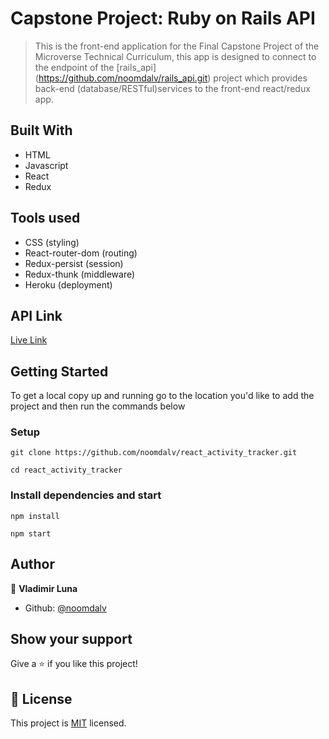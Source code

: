 # Capstone Project: Ruby on Rails API

> This is the front-end application for the Final Capstone Project of the Microverse Technical Curriculum, this app is designed to connect to the endpoint of the [rails_api] (https://github.com/noomdalv/rails_api.git) project which provides back-end (database/RESTful)services to the front-end react/redux app.

## Built With

- HTML
- Javascript
- React
- Redux

## Tools used

- CSS (styling)
- React-router-dom (routing)
- Redux-persist (session)
- Redux-thunk (middleware)
- Heroku (deployment)


## API Link

[Live Link](https://reactactivitytracker.herokuapp.com/)


## Getting Started

To get a local copy up and running go to the location you'd like to add the project and then run the commands below

### Setup

```console
git clone https://github.com/noomdalv/react_activity_tracker.git
```

```console
cd react_activity_tracker
```

### Install dependencies and start

```console
npm install
```

```console
npm start
```

## Author

👤 **Vladimir Luna**

- Github: [@noomdalv](https://github.com/noomdalv)

## Show your support

Give a ⭐️ if you like this project!


## 📝 License

This project is [MIT](https://opensource.org/licenses/MIT) licensed.
​
